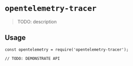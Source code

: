 # `opentelemetry-tracer`

> TODO: description

## Usage

```
const opentelemetry = require('opentelemetry-tracer');

// TODO: DEMONSTRATE API
```
